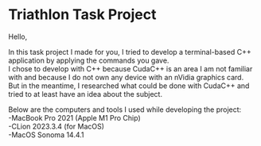 # Triathlon Task Project

Hello,<br />

In this task project I made for you, I tried to develop a terminal-based C++ application by applying the commands you gave. <br />
I chose to develop with C++ because CudaC++ is an area I am not familiar with and because I do not own any device with an nVidia graphics card. <br />
But in the meantime, I researched what could be done with CudaC++ and tried to at least have an idea about the subject.<br />

Below are the computers and tools I used while developing the project:<br />
-MacBook Pro 2021 (Apple M1 Pro Chip)<br />
-CLion 2023.3.4 (for MacOS)<br />
-MacOS Sonoma 14.4.1

